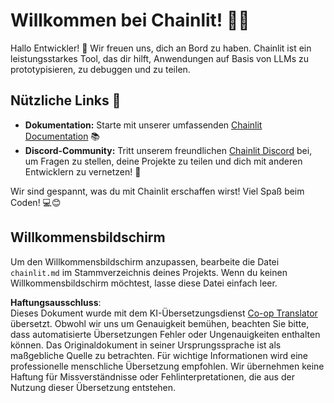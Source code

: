 <!--
CO_OP_TRANSLATOR_METADATA:
{
  "original_hash": "c49526c7abc56b0b5f1e835c1739f18e",
  "translation_date": "2025-07-12T13:52:16+00:00",
  "source_file": "11-mcp/code_samples/github-mcp/chainlit.md",
  "language_code": "de"
}
-->
# Willkommen bei Chainlit! 🚀🤖

Hallo Entwickler! 👋 Wir freuen uns, dich an Bord zu haben. Chainlit ist ein leistungsstarkes Tool, das dir hilft, Anwendungen auf Basis von LLMs zu prototypisieren, zu debuggen und zu teilen.

## Nützliche Links 🔗

- **Dokumentation:** Starte mit unserer umfassenden [Chainlit Documentation](https://docs.chainlit.io) 📚
- **Discord-Community:** Tritt unserem freundlichen [Chainlit Discord](https://discord.gg/k73SQ3FyUh) bei, um Fragen zu stellen, deine Projekte zu teilen und dich mit anderen Entwicklern zu vernetzen! 💬

Wir sind gespannt, was du mit Chainlit erschaffen wirst! Viel Spaß beim Coden! 💻😊

## Willkommensbildschirm

Um den Willkommensbildschirm anzupassen, bearbeite die Datei `chainlit.md` im Stammverzeichnis deines Projekts. Wenn du keinen Willkommensbildschirm möchtest, lasse diese Datei einfach leer.

**Haftungsausschluss**:  
Dieses Dokument wurde mit dem KI-Übersetzungsdienst [Co-op Translator](https://github.com/Azure/co-op-translator) übersetzt. Obwohl wir uns um Genauigkeit bemühen, beachten Sie bitte, dass automatisierte Übersetzungen Fehler oder Ungenauigkeiten enthalten können. Das Originaldokument in seiner Ursprungssprache ist als maßgebliche Quelle zu betrachten. Für wichtige Informationen wird eine professionelle menschliche Übersetzung empfohlen. Wir übernehmen keine Haftung für Missverständnisse oder Fehlinterpretationen, die aus der Nutzung dieser Übersetzung entstehen.